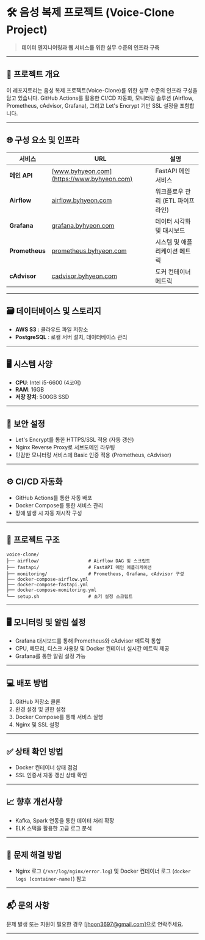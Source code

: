# 🛠️ 음성 복제 프로젝트 (Voice-Clone Project)

> **데이터 엔지니어링과 웹 서비스를 위한 실무 수준의 인프라 구축**

---

## 🚀 프로젝트 개요

이 레포지토리는 음성 복제 프로젝트(Voice-Clone)를 위한 실무 수준의 인프라 구성을 담고 있습니다. GitHub Actions를 활용한 CI/CD 자동화, 모니터링 솔루션 (Airflow, Prometheus, cAdvisor, Grafana), 그리고 Let's Encrypt 기반 SSL 설정을 포함합니다.

---

## 🌐 구성 요소 및 인프라

| 서비스           | URL                                                 | 설명                          |
|----------------|-----------------------------------------------------|-------------------------------|
| **메인 API**     | [www.byhyeon.com](https://www.byhyeon.com)         | FastAPI 메인 서비스            |
| **Airflow**     | [airflow.byhyeon.com](https://airflow.byhyeon.com) | 워크플로우 관리 (ETL 파이프라인)  |
| **Grafana**     | [grafana.byhyeon.com](https://grafana.byhyeon.com) | 데이터 시각화 및 대시보드        |
| **Prometheus**  | [prometheus.byhyeon.com](https://prometheus.byhyeon.com) | 시스템 및 애플리케이션 메트릭    |
| **cAdvisor**    | [cadvisor.byhyeon.com](https://cadvisor.byhyeon.com) | 도커 컨테이너 메트릭           |

---

## 🗃️ 데이터베이스 및 스토리지

- **AWS S3** : 클라우드 파일 저장소
- **PostgreSQL** : 로컬 서버 설치, 데이터베이스 관리

---

## 🖥️ 시스템 사양

- **CPU**: Intel i5-6600 (4코어)
- **RAM**: 16GB
- **저장 장치**: 500GB SSD

---

## 🔐 보안 설정

- Let's Encrypt를 통한 HTTPS/SSL 적용 (자동 갱신)
- Nginx Reverse Proxy로 서브도메인 라우팅
- 민감한 모니터링 서비스에 Basic 인증 적용 (Prometheus, cAdvisor)

---

## ⚙️ CI/CD 자동화

- GitHub Actions를 통한 자동 배포
- Docker Compose를 통한 서비스 관리
- 장애 발생 시 자동 재시작 구성

---

## 📂 프로젝트 구조

```
voice-clone/
├── airflow/                  # Airflow DAG 및 스크립트
├── fastapi/                  # FastAPI 메인 애플리케이션
├── monitoring/               # Prometheus, Grafana, cAdvisor 구성
├── docker-compose-airflow.yml
├── docker-compose-fastapi.yml
├── docker-compose-monitoring.yml
└── setup.sh                  # 초기 설정 스크립트
```

---

## 🖥️ 모니터링 및 알림 설정

- Grafana 대시보드를 통해 Prometheus와 cAdvisor 메트릭 통합
- CPU, 메모리, 디스크 사용량 및 Docker 컨테이너 실시간 메트릭 제공
- Grafana를 통한 알림 설정 가능

---

## 💻 배포 방법

1. GitHub 저장소 클론
2. 환경 설정 및 권한 설정
3. Docker Compose를 통해 서비스 실행
4. Nginx 및 SSL 설정

---

## ✅ 상태 확인 방법

- Docker 컨테이너 상태 점검
- SSL 인증서 자동 갱신 상태 확인

---

## 📈 향후 개선사항

- Kafka, Spark 연동을 통한 데이터 처리 확장
- ELK 스택을 활용한 고급 로그 분석

---

## 🚨 문제 해결 방법

- Nginx 로그 (`/var/log/nginx/error.log`) 및 Docker 컨테이너 로그 (`docker logs [container-name]`) 참고

---

## 📬 문의 사항

문제 발생 또는 지원이 필요한 경우 [jhoon3697@gmail.com]으로 연락주세요.

---